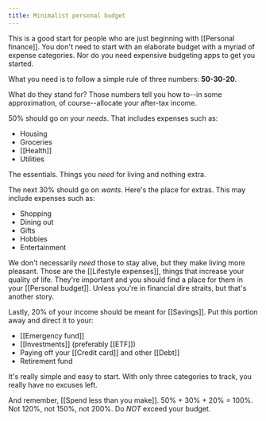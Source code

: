```yaml
---
title: Minimalist personal budget
---
```


This is a good start for people who are just beginning with [[Personal finance]]. You don't need to start with an elaborate budget with a myriad of expense categories. Nor do you need expensive budgeting apps to get you started.

What you need is to follow a simple rule of three numbers: **50-30-20**.

What do they stand for? Those numbers tell you how to--in some approximation, of course--allocate your after-tax income.

50% should go on your *needs*. That includes expenses such as:
- Housing
- Groceries
- [[Health]]
- Utilities

The essentials. Things you *need* for living and nothing extra.

The next 30% should go on *wants*. Here's the place for extras. This may include expenses such as:
- Shopping
- Dining out
- Gifts
- Hobbies
- Entertainment 

We don't necessarily *need* those to stay alive, but they make living more pleasant. Those are the [[Lifestyle expenses]], things that increase your quality of life. They're important and you should find a place for them in your [[Personal budget]]. Unless you're in financial dire straits, but that's another story.

Lastly, 20% of your income should be meant for [[Savings]]. Put this portion away and direct it to your:
- [[Emergency fund]]
- [[Investments]] (preferably [[ETF]])
- Paying off your [[Credit card]] and other [[Debt]]
- Retirement fund

It's really simple and easy to start. With only three categories to track, you really have no excuses left.

And remember, [[Spend less than you make]]. 50% + 30% + 20% = 100%. Not 120%, not 150%, not 200%. Do *NOT* exceed your budget.